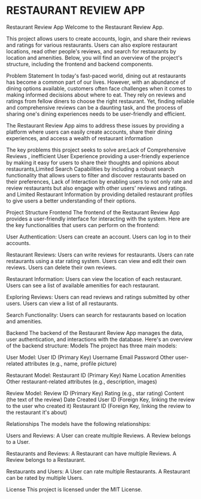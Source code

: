 # RESTAURANT REVIEW APP

Restaurant Review App Welcome to the Restaurant Review App.

This project allows users to create accounts, login, and share their reviews and ratings for various restaurants. Users can also explore restaurant locations, read other people's reviews, and search for restaurants by location and amenities. Below, you will find an overview of the project's structure, including the frontend and backend components.

Problem Statement In today's fast-paced world, dining out at restaurants has become a common part of our lives. However, with an abundance of dining options available, customers often face challenges when it comes to making informed decisions about where to eat. They rely on reviews and ratings from fellow diners to choose the right restaurant. Yet, finding reliable and comprehensive reviews can be a daunting task, and the process of sharing one's dining experiences needs to be user-friendly and efficient.

The Restaurant Review App aims to address these issues by providing a platform where users can easily create accounts, share their dining experiences, and access a wealth of restaurant information

The key problems this project seeks to solve are:Lack of Comprehensive Reviews , inefficient User Experience providing a user-friendly experience by making it easy for users to share their thoughts and opinions about restaurants,Limited Search Capabilities by including a robust search functionality that allows users to filter and discover restaurants based on their preferences, Lack of Interaction by enabling users to not only rate and review restaurants but also engage with other users' reviews and ratings. and Limited Restaurant Information by providing detailed restaurant profiles to give users a better understanding of their options.

Project Structure Frontend The frontend of the Restaurant Review App provides a user-friendly interface for interacting with the system. Here are the key functionalities that users can perform on the frontend:

User Authentication: Users can create an account. Users can log in to their accounts.

Restaurant Reviews: Users can write reviews for restaurants. Users can rate restaurants using a star rating system. Users can view and edit their own reviews. Users can delete their own reviews.

Restaurant Information: Users can view the location of each restaurant. Users can see a list of available amenities for each restaurant.

Exploring Reviews: Users can read reviews and ratings submitted by other users. Users can view a list of all restaurants.

Search Functionality: Users can search for restaurants based on location and amenities.

Backend The backend of the Restaurant Review App manages the data, user authentication, and interactions with the database. Here's an overview of the backend structure: Models The project has three main models:

User Model: User ID (Primary Key) Username Email Password Other user-related attributes (e.g., name, profile picture)

Restaurant Model: Restaurant ID (Primary Key) Name Location Amenities Other restaurant-related attributes (e.g., description, images)

Review Model: Review ID (Primary Key) Rating (e.g., star rating) Content (the text of the review) Date Created User ID (Foreign Key, linking the review to the user who created it) Restaurant ID (Foreign Key, linking the review to the restaurant it's about)

Relationships The models have the following relationships:

Users and Reviews: A User can create multiple Reviews. A Review belongs to a User.

Restaurants and Reviews: A Restaurant can have multiple Reviews. A Review belongs to a Restaurant.

Restaurants and Users: A User can rate multiple Restaurants. A Restaurant can be rated by multiple Users.

License This project is licensed under the MIT License.
